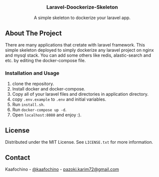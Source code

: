 <div id="top"></div>



<!-- PROJECT LOGO -->
<br />
<div align="center">
  <h3 align="center">Laravel-Doockerize-Skeleton</h3>

  <p align="center">
    A simple skeleton to dockerize your laravel app.
  </p>
</div>

<!-- ABOUT THE PROJECT -->
## About The Project

There are many applications that cretate with laravel framework.
This simple skeleton deployed to simply dockerize any laravel project on nginx and mysql stack. You can add some others like redis, alastic-search and etc. by editing the docker-compose file.

<!-- GETTING STARTED -->
### Installation and Usage

1. clone the repository.
2. Install docker and docker-compose.
3. Copy all of your laravel files and directories in application directory.
4. copy `.env.example` to `.env` and initial variables.
5. Run `install.sh`.
6. Run `docker-compose up -d`.
7. Open `localhost:8080` and enjoy :).

<!-- LICENSE -->
## License

Distributed under the MIT License. See `LICENSE.txt` for more information.

<!-- CONTACT -->
## Contact

Kaafochino - [@kaafochino](https://twitter.com/kaafochino) - pazoki.karim72@gmail.com

